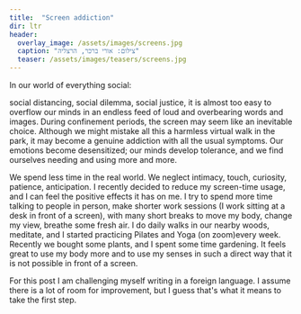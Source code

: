 ```yaml
---
title:  "Screen addiction"
dir: ltr
header:
  overlay_image: /assets/images/screens.jpg
  caption: "צילום: אורי ברכר, הרצליה"
  teaser: /assets/images/teasers/screens.jpg
---
```


In our world of everything social:
<!--more-->
social distancing, social dilemma, social justice,
it is almost too easy to overflow our minds in an endless feed of loud and overbearing words and images.
During confinement periods, the screen may seem like an inevitable choice. 
Although we might mistake all this a harmless virtual walk in the park,
it may become a genuine addiction with all the usual symptoms.
Our emotions become desensitized; our minds develop tolerance,
and we find ourselves needing and using more and more.

We spend less time in the real world. We neglect intimacy, touch, curiosity, patience, anticipation.
I recently decided to reduce my screen-time usage, and I can feel the positive effects it has on me.
I try to spend more time talking to people in person, make shorter work sessions
(I work sitting at a desk in front of a screen), with many short breaks to move my body,
change my view, breathe some fresh air.
I do daily walks in our nearby woods, meditate,
and I started practicing Pilates and Yoga (on zoom)every week.
Recently we bought some plants, and I spent some time gardening.
It feels great to use my body more and to use my senses in such a direct way that it is not
possible in front of a screen.

For this post I am challenging myself writing in a foreign language.
I assume there is a lot of room for improvement,
but I guess that's what it means to take the first step.
